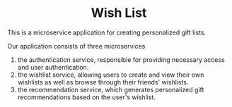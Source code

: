 <h1 align="center" color="red">Wish List</h1>
<p margonTop="20px">This is a <span color="orange">microservice application</span> for creating personalized gift lists.</p>
<p maarginTop="20px">Our application consists of three microservices<p>
<ol>
<li><span color="green">the authentication service</spaan>, responsible for providing necessary access and user authentication.</li>
<li><span color="green">the wishlist service, allowing users to create and view their own wishlists as well as browse through their friends' wishlists.</li>
<li><span color="green">the recommendation service, which generates personalized gift recommendations based on the user's wishlist.</li>
</ol>
